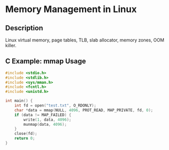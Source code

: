# Memory Management in Linux

## Description
Linux virtual memory, page tables, TLB, slab allocator, memory zones, OOM killer.

## C Example: mmap Usage
```c
#include <stdio.h>
#include <stdlib.h>
#include <sys/mman.h>
#include <fcntl.h>
#include <unistd.h>

int main() {
    int fd = open("test.txt", O_RDONLY);
    char *data = mmap(NULL, 4096, PROT_READ, MAP_PRIVATE, fd, 0);
    if (data != MAP_FAILED) {
        write(1, data, 4096);
        munmap(data, 4096);
    }
    close(fd);
    return 0;
}
```
